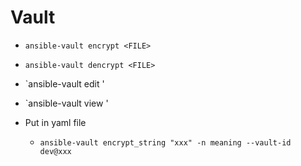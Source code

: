 # Vault

- `ansible-vault encrypt <FILE>`
- `ansible-vault dencrypt <FILE>`
- `ansible-vault edit <FILE>'
- `ansible-vault view <FILE>'

- Put in yaml file
  - `ansible-vault encrypt_string "xxx" -n meaning --vault-id dev@xxx`
